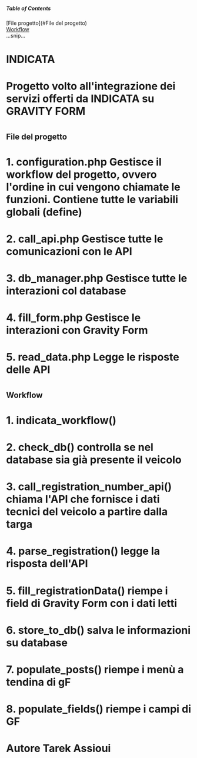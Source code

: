 ##### Table of Contents  
[File progetto](#File del progetto)  
[Workflow](#Workflow)  
...snip...    
<a name="headers"/>



# INDICATA
# Progetto volto all'integrazione dei servizi offerti da INDICATA su GRAVITY FORM
#

## File del progetto
#   1. configuration.php Gestisce il workflow del progetto, ovvero l'ordine in cui vengono chiamate le funzioni. Contiene tutte le variabili globali (define)
#   2. call_api.php Gestisce tutte le comunicazioni con le API
#   3. db_manager.php Gestisce tutte le interazioni col database
#   4. fill_form.php Gestisce le interazioni con Gravity Form
#   5. read_data.php Legge le risposte delle API   
#
#

## Workflow
#   1. indicata_workflow()
#   2. check_db() controlla se nel database sia già presente il veicolo
#   3. call_registration_number_api() chiama l'API che fornisce i dati tecnici del veicolo a partire dalla targa
#   4. parse_registration() legge la risposta dell'API
#   5. fill_registrationData() riempe i field di Gravity Form con i dati letti
#   6. store_to_db() salva le informazioni su database
#   7. populate_posts() riempe i menù a tendina di gF
#   8. populate_fields() riempe i campi  di GF
#
# 
# Autore Tarek Assioui
#

